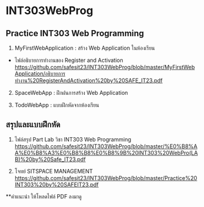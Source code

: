 # INT303WebProg

## Practice INT303 Web Programming

1. MyFirstWebApplication : สร้าง Web Application ในห้องเรียน
  - ไฟล์อธิบายการทำงานของ Register and Activation
https://github.com/safesit23/INT303WebProg/blob/master/MyFirstWebApplication/อธิบายการทำงาน%20RegisterAndActivation%20by%20SAFE_IT23.pdf

2. SpaceWebApp : ฝึกฝนการสร้าง Web Application

3. TodoWebApp : แบบฝึกหัดจากห้องเรียน

## สรุปและแบบฝึกหัด

1. ไฟล์สรุป Part Lab วิชา INT303 Web Programming
https://github.com/safesit23/INT303WebProg/blob/master/%E0%B8%AA%E0%B8%A3%E0%B8%B8%E0%B8%9B%20INT303%20WebPro(LAB)%20by%20Safe_IT23.pdf

2. โจทย์ SITSPACE MANAGEMENT
https://github.com/safesit23/INT303WebProg/blob/master/Practice%20INT303%20by%20SAFEIT23.pdf

**คำแนะนำ ให้โหลดไฟล์ PDF ลงมาดู
